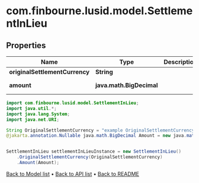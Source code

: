 # com.finbourne.lusid.model.SettlementInLieu

## Properties

Name | Type | Description | Notes
------------ | ------------- | ------------- | -------------
**originalSettlementCurrency** | **String** |  | [default to String]
**amount** | **java.math.BigDecimal** |  | [optional] [default to java.math.BigDecimal]

```java
import com.finbourne.lusid.model.SettlementInLieu;
import java.util.*;
import java.lang.System;
import java.net.URI;

String OriginalSettlementCurrency = "example OriginalSettlementCurrency";
@jakarta.annotation.Nullable java.math.BigDecimal Amount = new java.math.BigDecimal("100.00");


SettlementInLieu settlementInLieuInstance = new SettlementInLieu()
    .OriginalSettlementCurrency(OriginalSettlementCurrency)
    .Amount(Amount);
```


[Back to Model list](../README.md#documentation-for-models) &#8226; [Back to API list](../README.md#documentation-for-api-endpoints) &#8226; [Back to README](../README.md)
